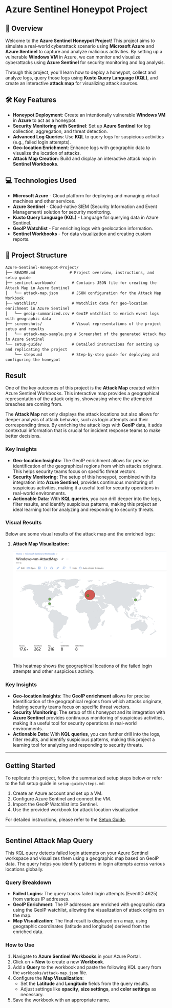 # Azure Sentinel Honeypot Project

## 🚀 Overview

Welcome to the **Azure Sentinel Honeypot Project**! This project aims to simulate a real-world cyberattack scenario using **Microsoft Azure** and **Azure Sentinel** to capture and analyze malicious activities. By setting up a vulnerable **Windows VM** in Azure, we can monitor and visualize cyberattacks using **Azure Sentinel** for security monitoring and log analysis.

Through this project, you'll learn how to deploy a honeypot, collect and analyze logs, query those logs using **Kusto Query Language (KQL)**, and create an interactive **attack map** for visualizing attack sources.

## 🛠️ Key Features

- **Honeypot Deployment**: Create an intentionally vulnerable **Windows VM** in **Azure** to act as a honeypot.
- **Security Monitoring with Sentinel**: Set up **Azure Sentinel** for log collection, aggregation, and threat detection.
- **Advanced Log Queries**: Use **KQL** to query logs for suspicious activities (e.g., failed login attempts).
- **Geo-location Enrichment**: Enhance logs with geographic data to visualize the location of attacks.
- **Attack Map Creation**: Build and display an interactive attack map in **Sentinel Workbooks**.

## 💻 Technologies Used

- **Microsoft Azure** - Cloud platform for deploying and managing virtual machines and other services.
- **Azure Sentinel** - Cloud-native SIEM (Security Information and Event Management) solution for security monitoring.
- **Kusto Query Language (KQL)** - Language for querying data in Azure Sentinel.
- **GeoIP Watchlist** - For enriching logs with geolocation information.
- **Sentinel Workbooks** - For data visualization and creating custom reports.

## 📂 Project Structure

```plaintext
Azure-Sentinel-Honeypot-Project/
├── README.md               # Project overview, instructions, and setup guide
├── sentinel-workbook/       # Contains JSON file for creating the Attack Map in Azure Sentinel
│   └── attack-map.json      # JSON configuration for the Attack Map Workbook
├── watchlist/               # Watchlist data for geo-location enrichment in Azure Sentinel
│   └── geoip-summarized.csv # GeoIP watchlist to enrich event logs with geographic data
├── screenshots/             # Visual representations of the project setup and results
│   └── attack-map-sample.png # Screenshot of the generated Attack Map in Azure Sentinel
└── setup-guide/             # Detailed instructions for setting up and replicating the project
    └── steps.md             # Step-by-step guide for deploying and configuring the honeypot
```


## Result

One of the key outcomes of this project is the **Attack Map** created within Azure Sentinel Workbooks. This interactive map provides a geographical representation of the attack origins, showcasing where the attempted breaches are coming from.

The **Attack Map** not only displays the attack locations but also allows for deeper analysis of attack behavior, such as login attempts and their corresponding times. By enriching the attack logs with **GeoIP** data, it adds contextual information that is crucial for incident response teams to make better decisions.

### Key Insights
- **Geo-location Insights:** The GeoIP enrichment allows for precise identification of the geographical regions from which attacks originate. This helps security teams focus on specific threat vectors.
- **Security Monitoring:** The setup of this honeypot, combined with its integration into **Azure Sentinel**, provides continuous monitoring of suspicious activities, making it a useful tool for security operations in real-world environments.
- **Actionable Data:** With **KQL queries**, you can drill deeper into the logs, filter results, and identify suspicious patterns, making this project an ideal learning tool for analyzing and responding to security threats.

### Visual Results

Below are some visual results of the attack map and the enriched logs:

1. **Attack Map Visualization:**

   ![Attack Map Sample](Screenshot/Attack-map.png)

   This heatmap shows the geographical locations of the failed login attempts and other suspicious activity.

### Key Insights

- **Geo-location Insights**: The **GeoIP enrichment** allows for precise identification of the geographical regions from which attacks originate, helping security teams focus on specific threat vectors.
- **Security Monitoring**: The setup of this honeypot and its integration with **Azure Sentinel** provides continuous monitoring of suspicious activities, making it a useful tool for security operations in real-world environments.
- **Actionable Data**: With **KQL queries**, you can further drill into the logs, filter results, and identify suspicious patterns, making this project a learning tool for analyzing and responding to security threats.

---

## Getting Started
To replicate this project, follow the summarized setup steps below or refer to the full setup guide in `setup-guide/steps.md`:

1. Create an Azure account and set up a VM.
2. Configure Azure Sentinel and connect the VM.
3. Import the GeoIP Watchlist into Sentinel.
4. Use the provided workbook for attack location visualization.

For detailed instructions, please refer to the [Setup Guide](setup/azure-setup-guide.md).


---

## Sentinel Attack Map Query

This KQL query detects failed login attempts on your Azure Sentinel workspace and visualizes them using a geographic map based on GeoIP data. The query helps you identify patterns in login attempts across various locations globally.

### Query Breakdown
- **Failed Logins**: The query tracks failed login attempts (EventID 4625) from various IP addresses.
- **GeoIP Enrichment**: The IP addresses are enriched with geographic data using the GeoIP watchlist, allowing the visualization of attack origins on the map.
- **Map Visualization**: The final result is displayed on a map, using geographic coordinates (latitude and longitude) derived from the enriched data.

### How to Use

1. Navigate to **Azure Sentinel Workbooks** in your Azure Portal.
2. Click on **+ New** to create a new **Workbook**.
3. Add a **Query** to the workbook and paste the following KQL query from the `workbooks/attack-map.json` file.
4. Configure the **Map Visualization**:
   - Set the **Latitude** and **Longitude** fields from the query results.
   - Adjust settings like **opacity**, **size settings**, and **color settings** as necessary.
5. Save the workbook with an appropriate name.

